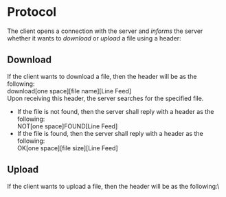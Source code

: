 # Protocol
The client opens a connection with the server and *informs* the server whether it wants to *download* or *upload* a file using a header:

## Download
If the client wants to download a file, then the header will be as the following:\
download[one space][file name][Line Feed]\
Upon receiving this header, the server searches for the specified file.
- If the file is not found, then the server shall reply with a header as the following:\
	NOT[one space]FOUND[Line Feed]
- If the file is found, then the server shall reply with a header as the following:\
	OK[one space][file size][Line Feed]
		
## Upload
If the client wants to upload a file, then the header will be as the following:\
